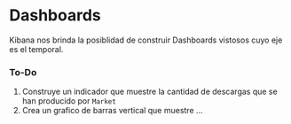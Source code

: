# Dashboards 

Kibana nos brinda la posiblidad de construir Dashboards vistosos cuyo eje es el temporal.

### To-Do
1. Construye un indicador que muestre la cantidad de descargas que se han producido por `Market`
2. Crea un grafico de barras vertical que muestre ...
